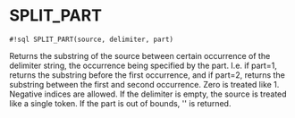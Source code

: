 # SPLIT_PART


`#!sql SPLIT_PART(source, delimiter, part)`

Returns the substring of the source between certain occurrence of
the delimiter string, the occurrence being specified by the part.
I.e. if part=1, returns the substring before the first occurrence,
and if part=2, returns the substring between the first and second
occurrence. Zero is treated like 1. Negative indices are allowed.
If the delimiter is empty, the source is treated like a single token.
If the part is out of bounds, '' is returned.


